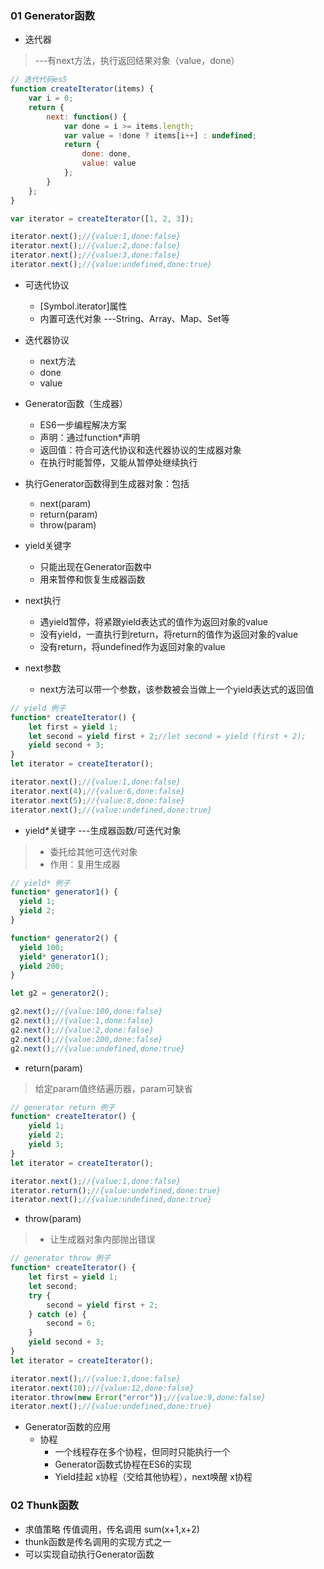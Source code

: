 ### 01 Generator函数
+ 迭代器
> ---有next方法，执行返回结果对象（value，done）

```js
// 迭代代码es5
function createIterator(items) {
    var i = 0;
    return {
        next: function() {
            var done = i >= items.length;
            var value = !done ? items[i++] : undefined;
            return {
                done: done,
                value: value
            };
        }
    };
}

var iterator = createIterator([1, 2, 3]);

iterator.next();//{value:1,done:false}
iterator.next();//{value:2,done:false}
iterator.next();//{value:3,done:false}
iterator.next();//{value:undefined,done:true}
```

+ 可迭代协议 
    + [Symbol.iterator]属性
    + 内置可迭代对象  ---String、Array、Map、Set等

+ 迭代器协议
    + next方法
    + done
    + value

+ Generator函数（生成器）
    + ES6一步编程解决方案
    + 声明：通过function*声明
    + 返回值：符合可迭代协议和迭代器协议的生成器对象
    + 在执行时能暂停，又能从暂停处继续执行
+ 执行Generator函数得到生成器对象：包括
    + next(param)
    + return(param)
    + throw(param)

+ yield关键字
    + 只能出现在Generator函数中
    + 用来暂停和恢复生成器函数
+ next执行
    + 遇yield暂停，将紧跟yield表达式的值作为返回对象的value
    + 没有yield，一直执行到return，将return的值作为返回对象的value
    + 没有return，将undefined作为返回对象的value
+ next参数
    + next方法可以带一个参数，该参数被会当做上一个yield表达式的返回值
```js
// yield 例子
function* createIterator() {
    let first = yield 1;
    let second = yield first + 2;//let second = yield (first + 2);
    yield second + 3;
}
let iterator = createIterator();

iterator.next();//{value:1,done:false}
iterator.next(4);//{value:6,done:false}
iterator.next(5);//{value:8,done:false}
iterator.next();//{value:undefined,done:true}
```

+ yield*关键字   ---生成器函数/可迭代对象
> + 委托给其他可迭代对象
> + 作用：复用生成器

```js
// yield* 例子
function* generator1() {
  yield 1;
  yield 2;
}

function* generator2() {
  yield 100;
  yield* generator1();
  yield 200;
}

let g2 = generator2();

g2.next();//{value:100,done:false}
g2.next();//{value:1,done:false}
g2.next();//{value:2,done:false}
g2.next();//{value:200,done:false}
g2.next();//{value:undefined,done:true}
```

+ return(param)
> 给定param值终结遍历器，param可缺省

```js
// generator return 例子
function* createIterator() {
    yield 1;
    yield 2;
    yield 3;
}
let iterator = createIterator();

iterator.next();//{value:1,done:false}
iterator.return();//{value:undefined,done:true}
iterator.next();//{value:undefined,done:true}
```

+ throw(param)
> + 让生成器对象内部抛出错误

```js
// generator throw 例子
function* createIterator() {
    let first = yield 1;
    let second;
    try {
        second = yield first + 2;
    } catch (e) {
        second = 6;
    }
    yield second + 3;
}
let iterator = createIterator();

iterator.next();//{value:1,done:false}
iterator.next(10);//{value:12,done:false}
iterator.throw(new Error("error"));//{value:9,done:false}
iterator.next();//{value:undefined,done:true}
```

+ Generator函数的应用
    + 协程
        + 一个线程存在多个协程，但同时只能执行一个
        + Generator函数式协程在ES6的实现
        + Yield挂起 x协程（交给其他协程），next唤醒 x协程


### 02 Thunk函数
+ 求值策略 传值调用，传名调用 sum(x+1,x+2)
+ thunk函数是传名调用的实现方式之一
+ 可以实现自动执行Generator函数
